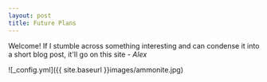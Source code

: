 ```yaml
---
layout: post
title: Future Plans
---
```


Welcome! If I stumble across something interesting and can condense it into a short blog post, it'll go on this site - _Alex_

![_config.yml]({{ site.baseurl }}images/ammonite.jpg)